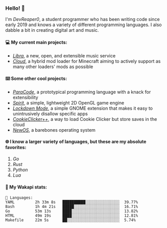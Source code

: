 ### Hello! 👋

I'm _DevReaper0_, a student programmer who has been writing code since early 2019 and knows a variety of different programming languages. I also dabble a bit in creating digital art and music.

#### 💻 My current main projects:

-   _[Libra](https://github.com/LibraMusic)_, a new, open, and extensible music service
-   _[Cloud](https://github.com/CloudLoaderMC/CloudLoader)_, a hybrid mod loader for Minecraft aiming to actively support as many other loaders' mods as possible

#### ⌨️ Some other cool projects:

-   _[ParaCode](https://github.com/ParaCodeLang/ParaCode)_, a prototypical programming language with a knack for extensibility
-   _[Spirit](https://gitlab.com/DevReaper0/SpiritEngine)_, a simple, lightweight 2D OpenGL game engine
-   _[Lockdown Mode](https://github.com/DevReaper0/GNOME-LockdownMode)_, a simple GNOME extension that makes it easy to unintrusively disallow specific apps
-   _[CookieClicker++](https://github.com/DevReaper0/CookieClickerPlusPlus)_, a way to load Cookie Clicker but store saves in the cloud
-   _[NewOS](https://github.com/DevReaper0/NewOS)_, a barebones operating system

#### 🌐 I know a larger variety of languages, but these are my absolute favorites:

1. _Go_
2. _Rust_
3. _Python_
4. _Lua_

#### 📡 My Wakapi stats:

```text
💾 Languages:
YAML         2h 33m 8s   ██████████░░░░░░░░░░░░░░░  39.77%
Bash         1h 4m 21s   █████░░░░░░░░░░░░░░░░░░░░  16.71%
Go           53m 13s     ████░░░░░░░░░░░░░░░░░░░░░  13.82%
HTML         49m 19s     ████░░░░░░░░░░░░░░░░░░░░░  12.81%
Makefile     22m 5s      ██░░░░░░░░░░░░░░░░░░░░░░░  5.74%
```
